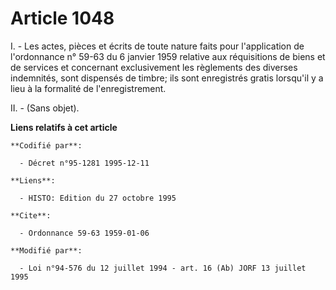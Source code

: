# Article 1048

I. -  Les actes, pièces et écrits de toute nature faits pour l'application de l'ordonnance n° 59-63 du 6 janvier 1959
relative aux réquisitions de biens et de services et concernant exclusivement les règlements des diverses indemnités, sont
dispensés de timbre; ils sont enregistrés gratis lorsqu'il y a lieu à la formalité de l'enregistrement.

II. - (Sans objet).

**Liens relatifs à cet article**

	**Codifié par**:

	  - Décret n°95-1281 1995-12-11

	**Liens**:

	  - HISTO: Edition du 27 octobre 1995

	**Cite**:

	  - Ordonnance 59-63 1959-01-06

	**Modifié par**:

	  - Loi n°94-576 du 12 juillet 1994 - art. 16 (Ab) JORF 13 juillet 1995
